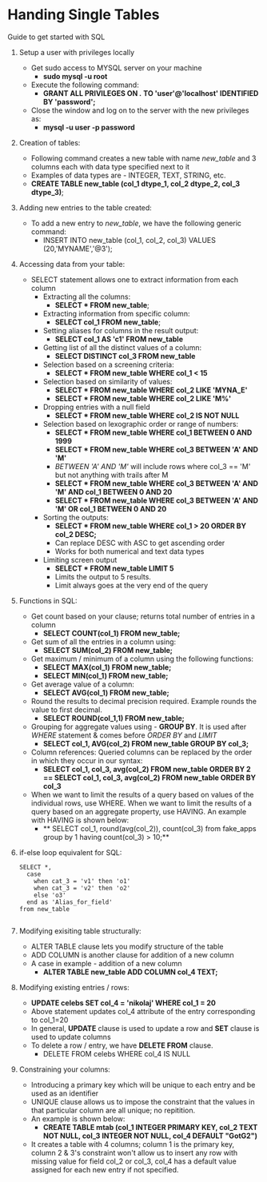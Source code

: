 # Handing Single Tables
Guide to get started with SQL

1. Setup a user with privileges locally

   * Get sudo access to MYSQL server on your machine
     * **sudo mysql -u root**
   * Execute the following command:
     * **GRANT ALL PRIVILEGES ON *.* TO 'user'@'localhost' IDENTIFIED BY 'password';**
   * Close the window and log on to the server with the new privileges as:
     * **mysql -u user -p password**

2. Creation of tables:
    * Following command creates a new table with name *new_table* and 3 columns each with data type specified next to it
    * Examples of data types are - INTEGER, TEXT, STRING, etc.
    * **CREATE TABLE new_table (col_1 dtype_1, col_2 dtype_2, col_3 dtype_3)**;

3. Adding new entries to the table created:
    * To add a new entry to *new_table*, we have the following generic command:
      * INSERT INTO new_table (col_1, col_2, col_3) VALUES (20,'MYNAME','@3');
      
4. Accessing data from your table:
    * SELECT statement allows one to extract information from each column
      * Extracting all the columns:
        * **SELECT * FROM new_table**;
      * Extracting information from specific column:
        * **SELECT col_1 FROM new_table**;
      * Setting aliases for columns in the result output:
        * **SELECT col_1 AS 'c1' FROM new_table**
      * Getting list of all the distinct values of a column:
        * **SELECT DISTINCT col_3 FROM new_table**
      * Selection based on a screening criteria:
        * **SELECT * FROM new_table WHERE col_1 < 15**
      * Selection based on similarity of values:
        * **SELECT * FROM new_table WHERE col_2 LIKE 'MYNA_E'**
        * **SELECT * FROM new_table WHERE col_2 LIKE 'M%'**
      * Dropping entries with a null field
        * **SELECT * FROM new_table WHERE col_2 IS NOT NULL**
      * Selection based on lexographic order or range of numbers:
        * **SELECT * FROM new_table WHERE col_1 BETWEEN 0 AND 1999**
        * **SELECT * FROM new_table WHERE col_3 BETWEEN 'A' AND 'M'** 
        * *BETWEEN 'A' AND 'M'* will include rows where col_3 == 'M' but not anything with trails after M
        * **SELECT * FROM new_table WHERE col_3 BETWEEN 'A' AND 'M' AND col_1 BETWEEN 0 AND 20**
        * **SELECT * FROM new_table WHERE col_3 BETWEEN 'A' AND 'M' OR col_1 BETWEEN 0 AND 20**
      * Sorting the outputs:
        * **SELECT * FROM new_table WHERE col_1 > 20 ORDER BY col_2 DESC;** 
        * Can replace DESC with ASC to get ascending order 
        * Works for both numerical and text data types
      * Limiting screen output 
        * **SELECT * FROM new_table LIMIT 5**
        * Limits the output to 5 results. 
        * Limit always goes at the very end of the query

5. Functions in SQL:
      * Get count based on your clause; returns total number of entries in a column
        * **SELECT COUNT(col_1) FROM new_table;**
      * Get sum of all the entries in a column using:
        * **SELECT SUM(col_2) FROM new_table;**
      * Get maximum / minimum of a column using the following functions:
        * **SELECT MAX(col_1) FROM new_table;**
        * **SELECT MIN(col_1) FROM new_table;**
      * Get average value of a column:
        * **SELECT AVG(col_1) FROM new_table;**
      * Round the results to decimal precision required. Example rounds the value to first decimal. 
        * **SELECT ROUND(col_1,1) FROM new_table;**
      * Grouping for aggregate values using - **GROUP BY**. It is used after *WHERE* statement & comes before *ORDER BY* and *LIMIT*
        * **SELECT col_1, AVG(col_2) FROM new_table GROUP BY col_3;**
      * Column references: Queried columns can be replaced by the order in which they occur in our syntax:
        * **SELECT col_1, col_3, avg(col_2) FROM new_table ORDER BY 2 == SELECT col_1, col_3, avg(col_2) FROM new_table ORDER BY col_3**
      * When we want to limit the results of a query based on values of the individual rows, use WHERE. When we want to limit the results of a query based on an aggregate property, use HAVING. An example with HAVING is shown below:
        * ** SELECT col_1, round(avg(col_2)), count(col_3) from fake_apps group by 1 having count(col_3) > 10;**
  
6. if-else loop equivalent for SQL:
    ``` 
    SELECT *, 
      case 
        when cat_3 = 'v1' then 'o1'
        when cat_3 = 'v2' then 'o2'
        else 'o3'
      end as 'Alias_for_field'
    from new_table 
      

7. Modifying exisiting table structurally:
    * ALTER TABLE clause lets you modify structure of the table
    * ADD COLUMN is another clause for addition of a new column
    * A case in example - addition of a new column
      * **ALTER TABLE new_table ADD COLUMN col_4 TEXT;**
      
8. Modifying existing entries / rows:
    * **UPDATE celebs SET col_4 = 'nikolaj' WHERE col_1 = 20**
    * Above statement updates col_4 attribute of the entry corresponding to col_1=20
    * In general, **UPDATE** clause is used to update a row and **SET** clause is used to update columns
    * To delete a row / entry, we have **DELETE FROM** clause. 
        * DELETE FROM celebs WHERE col_4 IS NULL
 
9. Constraining your columns:
    * Introducing a primary key which will be unique to each entry and be used as an identifier
    * UNIQUE clause allows us to impose the constraint that the values in that particular column are all unique; no repitition. 
    * An example is shown below:
        * **CREATE TABLE mtab (col_1 INTEGER PRIMARY KEY, col_2 TEXT NOT NULL, col_3 INTEGER NOT NULL, col_4 DEFAULT "GotG2")**
    * It creates a table with 4 columns; column 1 is the primary key, column 2 & 3's constraint won't allow us to insert any row with missing value for field col_2 or col_3, col_4 has a default value assigned for each new entry if not specified.
    
 
    
      
